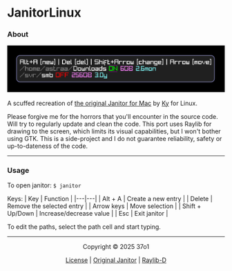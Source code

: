 # JanitorLinux

### About

![Preview](image.png)

A scuffed recreation of [the original Janitor for Mac](https://github.com/KyNorthstar/JanitorKit/tree/feature/MVP) by [Ky](https://github.com/KyNorthstar) for Linux.

Please forgive me for the horrors that you'll encounter in the source code. Will try to regularly update and clean the code. This port uses Raylib for drawing to the screen, which limits its visual capabilities, but I won't bother using GTK.
This is a side-project and I do not guarantee reliability, safety or up-to-dateness of the code.

---

### Usage

To open janitor: `$ janitor`

Keys:
| Key | Function |
|---|---|
| Alt + A | Create a new entry |
| Delete | Remove the selected entry |
| Arrow keys | Move selection |
| Shift + Up/Down | Increase/decrease value |
| Esc | Exit janitor |

To edit the paths, select the path cell and start typing.

---


<p align="center">Copyright © 2025 37o1</p>
<p align="center">
  <a href="./LICENSE">License</a> |
  <a href="https://github.com/KyNorthstar/JanitorKit/tree/feature/MVP">Original Janitor</a> |
  <a href="https://github.com/schveiguy/raylib-d">Raylib-D</a>
</p>